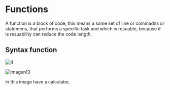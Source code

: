 # Functions

A function is a block of code, this means a some set of line or commadns or statemens, that performs a specific task and which is resuable, because if is resuability can reduce the code length.
## Syntax function 

![4](https://user-images.githubusercontent.com/114703394/201232934-8a550979-e756-4865-be97-3e4b57632ec2.png)



![Imagen13](https://user-images.githubusercontent.com/114703394/201232760-df669664-a535-44ac-8c87-0198ab0dd3e8.png)



In this image have a calculator, 
